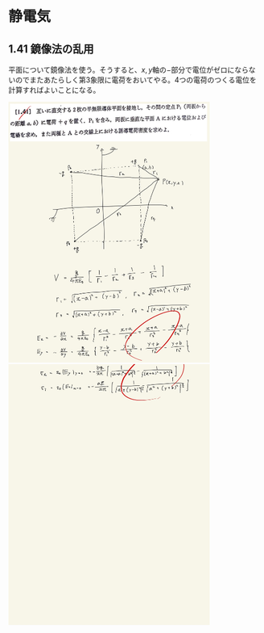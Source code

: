 <script type="text/javascript" async src="https://cdnjs.cloudflare.com/ajax/libs/mathjax/2.7.7/MathJax.js?config=TeX-MML-AM_CHTML">

</script>

<script type="text/x-mathjax-config">
 MathJax.Hub.Config({
 tex2jax: {
 inlineMath: [['$', '$'] ],
 displayMath: [ ['$$','$$'], ["\\[","\\]"] ]
 }
 });
</script>

# 静電気
## 1.41 鏡像法の乱用

平面について鏡像法を使う。そうすると、$x,y$軸の$-$部分で電位がゼロにならないのでまたあたらしく第3象限に電荷をおいてやる。4つの電荷のつくる電位を計算すればよいことになる。
<br>

<img width="400" alt="electromagnetism-61" src="./images/se-41/Electromagnetism-61.jpg">
<img width="400" alt="electromagnetism-62" src="./images/se-41/Electromagnetism-62.jpg">